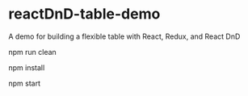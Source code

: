 # reactDnD-table-demo
A demo for building a flexible table with React, Redux, and React DnD

npm run clean

npm install

npm start
